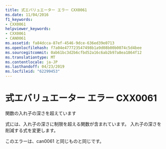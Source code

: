 ```yaml
---
title: 式エバリュエーター エラー CXX0061
ms.date: 11/04/2016
f1_keywords:
- CXX0061
helpviewer_keywords:
- CXX0061
- CAN0061
ms.assetid: fa84dcca-87ef-4546-9dce-636ed39e0713
ms.openlocfilehash: f7a04e477723547498b1a9d08b00b0074c5d4bee
ms.sourcegitcommit: 0ab61bc3d2b6cfbd52a16c6ab2b97a8ea1864f12
ms.translationtype: MT
ms.contentlocale: ja-JP
ms.lasthandoff: 04/23/2019
ms.locfileid: "62299453"
---
```

# <a name="expression-evaluator-error-cxx0061"></a>式エバリュエーター エラー CXX0061

関数の入れ子の深さを超えています

式には、入れ子の深さに制限を超える関数が含まれています。 入れ子の深さを削減する式を変更します。

このエラーは、can0061 と同じものと同じです。